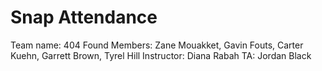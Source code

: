 # Snap Attendance
Team name: 404 Found
Members: Zane Mouakket, Gavin Fouts, Carter Kuehn, Garrett Brown, Tyrel Hill
Instructor: Diana Rabah
TA: Jordan Black
